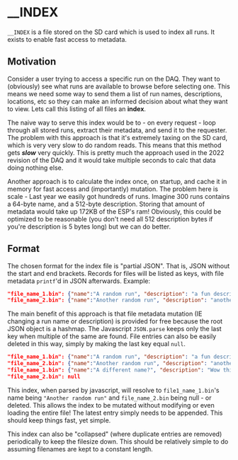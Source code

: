 # __INDEX
`__INDEX` is a file stored on the SD card which is used to index all runs. 
It exists to enable fast access to metadata.

## Motivation
Consider a user trying to access a specific run on the DAQ. 
They want to (obviously) see what runs are available to browse before selecting one. 
This means we need some way to send them a list of run names, descriptions, locations, 
etc so they can make an informed decision about what they want to view.
Lets call this listing of all files an **index**.

The naive way to serve this index would be to - on every request - loop through all stored runs, extract their metadata, and send it to
the requester. The problem with this approach is that it's extremely taxing on the SD card, which is very very slow to do random reads. 
This means that this method gets ***slow*** very quickly. This is pretty much the approach used in the 2022 revision of the DAQ and it would take
multiple seconds to calc that data doing nothing else.

Another approach is to calculate the index once, on startup, and cache it in memory for fast access and (importantly) mutation. The problem
here is scale - Last year we easily got hundreds of runs. Imagine 300 runs contains a 64-byte name, and a 512-byte description.
Storing that amount of metadata would take up 172KB of the ESP's ram! Obviously, this could be optimized to be reasonable (you don't
need all 512 description bytes if you're description is 5 bytes long) but we can do better.

## Format
The chosen format for the index file is "partial JSON". That is, JSON without the start and end brackets.
Records for files will be listed as keys, with file metadata `printf`'d in JSON afterwards. Example:
```json
"file_name_1.bin": {"name":"A random run", "description": "a fun description"},
"file_name_2.bin": {"name":"Another random run", "description": "another fun description!"}
```
The main benefit of this approach is that file metadata mutation (IE changing a run name or description) is provided for free because the root JSON object is a hashmap. The Javascript `JSON.parse` keeps only the last key when multiple of the same are found. File entries can also be easily deleted in this way, simply by making the last key equal `null`.
```json
"file_name_1.bin": {"name":"A random run", "description": "a fun description"},
"file_name_2.bin": {"name":"Another random run", "description": "another fun description!"}
"file_name_1.bin": {"name":"A different name?", "description": "Wow this is different!"}
"file_name_2.bin": null
```
This index, when parsed by javascript, will resolve to `file1_name_1.bin`'s name being `"Another random run"` and  `file_name_2.bin` being null - or deleted. This allows the index to be mutated without modifying or even loading the entire file! The latest entry simply needs to be appended. This should keep things fast, yet simple.

This index can also be "collapsed" (where duplicate entries are removed) periodically to keep the filesize down. This should be relatively simple to do assuming filenames are kept to a constant length. 